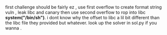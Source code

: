 first challenge should be fairly ez , use first overflow to create format string vuln , leak libc and canary then use second overflow to rop into libc **system("/bin/sh")**.
i dont know why the offset to libc a lil bit different than the libc file they provided but whatever. 
look up the solver in sol.py if you wanna . 